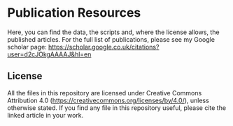 # Publication Resources

Here, you can find the data, the scripts and, where the license allows, the published articles. For the full list of publications, please see my Google scholar page: https://scholar.google.co.uk/citations?user=d2cJOkgAAAAJ&hl=en


## License
All the files in this repository are licensed under Creative Commons Attribution 4.0 (https://creativecommons.org/licenses/by/4.0/), unless otherwise stated. If you find any file in this repository useful, please cite the linked article in your work.
